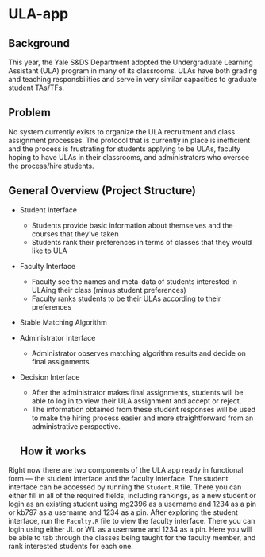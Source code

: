# ULA-app

## Background
This year, the Yale S&DS Department adopted the Undergraduate Learning Assistant (ULA) program in many of its classrooms. ULAs have both grading and teaching responsbilities and serve in very similar capacities to graduate student TAs/TFs.

## Problem
No system currently exists to organize the ULA recruitment and class assignment processes. The protocol that is currently in place is inefficient and the process is frustrating for students applying to be ULAs, faculty hoping to have ULAs in their classrooms, and administrators who oversee the process/hire students.

## General Overview (Project Structure)
* Student Interface
    * Students provide basic information about themselves and the courses that they've taken
    * Students rank their preferences in terms of classes that they would like to ULA
* Faculty Interface
    * Faculty see the names and meta-data of students interested in ULAing their class (minus student preferences)
    * Faculty ranks students to be their ULAs according to their preferences
* Stable Matching Algorithm
* Administrator Interface
    * Administrator observes matching algorithm results and decide on final assignments.
* Decision Interface
	* After the administrator makes final assignments, students will be able to log in to view their ULA assignment and accept or reject.
	* The information obtained from these student responses will be used to make the hiring process easier and more straightforward from an administrative perspective.
    
    ## How it works
Right now there are two components of the ULA app ready in functional form — the student interface and the faculty interface. The student interface can be accessed by running the `Student.R` file. There you can either fill in all of the required fields, including rankings, as a new student or login as an existing student using mg2396 as a username and 1234 as a pin or kb797 as a username and 1234 as a pin. After exploring the student interface, run the `Faculty.R` file to view the faculty interface. There you can login using either JL or WL as a username and 1234 as a pin. Here you will be able to tab through the classes being taught for the faculty member, and rank interested students for each one.

